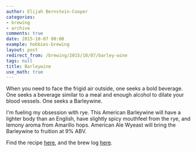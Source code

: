 ```yaml
---
author: Elijah Bernstein-Cooper
categories:
- brewing
- archive
comments: true
date: 2015-10-07 00:00
example: hobbies-brewing
layout: post
redirect_from: /brewing/2015/10/07/barley-wine
tags: null
title: Barleywine
use_math: true
---
```


When you need to face the frigid air outside, one seeks a bold beverage. One
seeks a beverage similar to a meal and enough alcohol to dilate your blood
vessels. One seeks a Barleywine. 

I'm fueling my obsession with rye. This American Barleywine will have a lighter
body than an English, have slightly spicy mouthfeel from the rye, and lemony
aroma from Amarillo hops. American Ale Wyeast will bring the Barleywine to
fruition at 9% ABV.

Find the recipe
[here](https://www.brewtoad.com/recipes/american-rye-barleywine-b78b5f), and
the brew log
[here](https://www.brewtoad.com/recipes/american-rye-barleywine-b78b5f/brew-logs/138353).